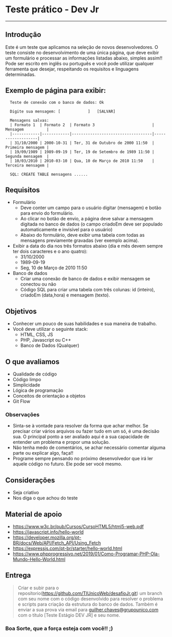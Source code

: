 # Teste prático - Dev Jr

----------

## Introdução
Este é um teste que aplicamos na seleção de novos desenvolvedores.
O teste consiste no desenvolvimento de uma única página, que deve exibir um formulário e processar as informações listadas abaixo, simples assim!!
Pode ser escrito em inglês ou português e você pode utilizar qualquer ferramenta que desejar, respeitando os requisitos e linguagens determinadas.

## Exemplo de página para exibir:
```
  Teste de conexão com o banco de dados: Ok
  
  Digite sua mensagem: [            ]   [SALVAR]
  
  Mensagens salvas:
  | Formato 1  | Formato 2  | Formato 3                         | Mensagem          |
  |------------|------------|-----------------------------------|-------------------|
  | 31/10/2000 | 2000-10-31 | Ter, 31 de Outubro de 2000 11:50  | Primeira mensagem |
  | 19/09/1989 | 1989-09-19 | Ter, 19 de Setembro de 1989 11:50 | Segunda mensagem  |
  | 10/03/2010 | 2010-03-10 | Qua, 10 de Março de 2010 11:50    | Terceira mensagem |

  SQL: CREATE TABLE mensagens ......
```
## Requisitos
- Formulário
  - Deve conter um campo para o usuário digitar (mensagem) e botão para envio do formulário.
  - Ao clicar no botão de envio, a página deve salvar a mensagem digitada no banco de dados (o campo criadoEm deve ser populado automaticamente e invisível para o usuário)
  - Abaixo do formulário, deve exibir uma tabela com todas as mensagens previamente gravadas (ver exemplo acima).
- Exibir a data do dia nos três formatos abaixo (dia e mês devem sempre ter dois caracteres e o ano quatro):
  - 31/10/2000
  - 1989-09-19
  - Seg, 10 de Março de 2010 11:50
- Banco de dados
  - Criar uma conexão de banco de dados e exibir mensagem se conectou ou não
  - Código SQL para criar uma tabela com três colunas: id (inteiro), criadoEm (data,hora) e mensagem (texto).

## Objetivos  
- Conhecer um pouco de suas habilidades e sua maneira de trabalho.
- Você deve utilizar o seguinte stack:
	- HTML, CSS, JS	
	- PHP, Javascript ou C++
	- Banco de Dados (Qualquer)

## O que avaliamos
- Qualidade de código  
- Código limpo
- Simplicidade
- Lógica de programação
- Conceitos de orientação a objetos
- Git Flow

### Observações
- Sinta-se à vontade para resolver da forma que achar melhor. Se precisar criar vários arquivos ou fazer tudo em um só, é uma decisão sua. O principal ponto a ser avaliado aqui é a sua capacidade de entender um problema e propor uma solução. 
- Não tenha medo de comentários, se achar necessário comentar alguma parte ou explicar algo, faça!!
- Programe sempre pensando no próximo desenvolvedor que irá ler aquele código no futuro. Ele pode ser você mesmo.

## Considerações
- Seja criativo  
- Nos diga o que achou do teste

## Material de apoio
- https://www.w3c.br/pub/Cursos/CursoHTML5/html5-web.pdf
- https://javascript.info/hello-world
- https://developer.mozilla.org/pt-BR/docs/Web/API/Fetch_API/Using_Fetch
- https://expressjs.com/pt-br/starter/hello-world.html
- https://www.phpprogressivo.net/2019/01/Como-Programar-PHP-Ola-Mundo-Hello-World.html


## Entrega
>Criar e subir para o reposítorio(https://github.com/TIUnicoWeb/desafioJr.git) um branch com seu nome com o código desenvolvido para resolver o problema e scripts para criação da estrutura do banco de dados.
>Também é enviar a sua prova via email para guilher.chaves@grupounico.com com o título [Teste Estágio DEV JR] e seu nome.

### Boa Sorte, que a força esteja com você!! ;)

